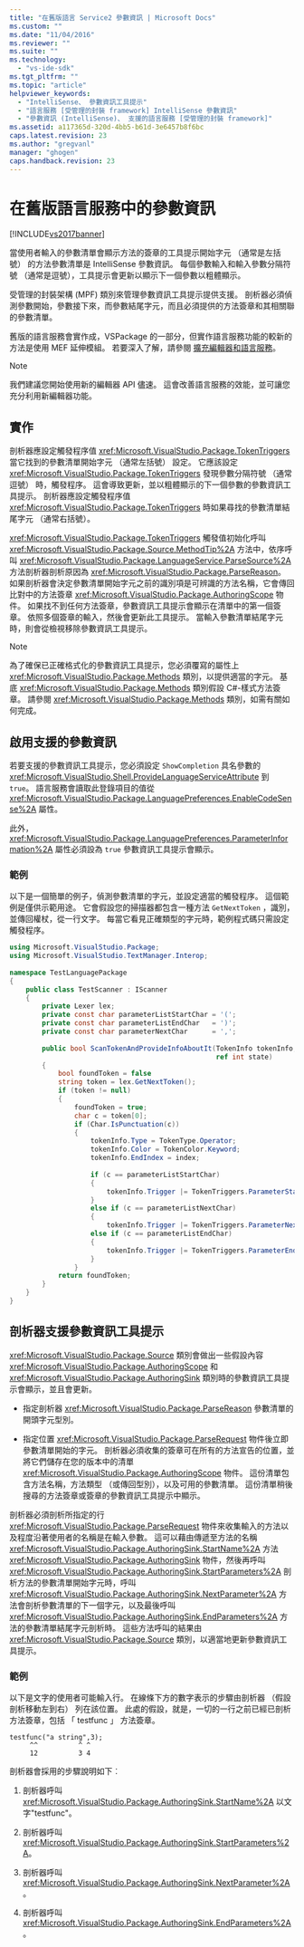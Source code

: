 ```yaml
---
title: "在舊版語言 Service2 參數資訊 | Microsoft Docs"
ms.custom: ""
ms.date: "11/04/2016"
ms.reviewer: ""
ms.suite: ""
ms.technology: 
  - "vs-ide-sdk"
ms.tgt_pltfrm: ""
ms.topic: "article"
helpviewer_keywords: 
  - "IntelliSense、 參數資訊工具提示"
  - "語言服務 [受管理的封裝 framework] IntelliSense 參數資訊"
  - "參數資訊 (IntelliSense)、 支援的語言服務 [受管理的封裝 framework]"
ms.assetid: a117365d-320d-4bb5-b61d-3e6457b8f6bc
caps.latest.revision: 23
ms.author: "gregvanl"
manager: "ghogen"
caps.handback.revision: 23
---
```

# 在舊版語言服務中的參數資訊
[!INCLUDE[vs2017banner](../../code-quality/includes/vs2017banner.md)]

當使用者輸入的參數清單會顯示方法的簽章的工具提示開始字元 （通常是左括號） 的方法參數清單是 IntelliSense 參數資訊。 每個參數輸入和輸入參數分隔符號 （通常是逗號），工具提示會更新以顯示下一個參數以粗體顯示。  
  
 受管理的封裝架構 \(MPF\) 類別來管理參數資訊工具提示提供支援。 剖析器必須偵測參數開始，參數接下來，而參數結尾字元，而且必須提供的方法簽章和其相關聯的參數清單。  
  
 舊版的語言服務會實作成，VSPackage 的一部分，但實作語言服務功能的較新的方法是使用 MEF 延伸模組。 若要深入了解，請參閱 [擴充編輯器和語言服務](../../extensibility/extending-the-editor-and-language-services.md)。  
  
> [!NOTE]
>  我們建議您開始使用新的編輯器 API 儘速。 這會改善語言服務的效能，並可讓您充分利用新編輯器功能。  
  
## 實作  
 剖析器應設定觸發程序值 <xref:Microsoft.VisualStudio.Package.TokenTriggers> 當它找到的參數清單開始字元 （通常左括號） 設定。 它應該設定 <xref:Microsoft.VisualStudio.Package.TokenTriggers> 發現參數分隔符號 （通常逗號） 時，觸發程序。 這會導致更新，並以粗體顯示的下一個參數的參數資訊工具提示。 剖析器應設定觸發程序值 <xref:Microsoft.VisualStudio.Package.TokenTriggers> 時如果尋找的參數清單結尾字元 （通常右括號）。  
  
 <xref:Microsoft.VisualStudio.Package.TokenTriggers> 觸發值初始化呼叫 <xref:Microsoft.VisualStudio.Package.Source.MethodTip%2A> 方法中，依序呼叫 <xref:Microsoft.VisualStudio.Package.LanguageService.ParseSource%2A> 方法剖析器剖析原因為 <xref:Microsoft.VisualStudio.Package.ParseReason>。 如果剖析器會決定參數清單開始字元之前的識別項是可辨識的方法名稱，它會傳回比對中的方法簽章 <xref:Microsoft.VisualStudio.Package.AuthoringScope> 物件。 如果找不到任何方法簽章，參數資訊工具提示會顯示在清單中的第一個簽章。 依照多個簽章的輸入，然後會更新此工具提示。 當輸入參數清單結尾字元時，則會從檢視移除參數資訊工具提示。  
  
> [!NOTE]
>  為了確保已正確格式化的參數資訊工具提示，您必須覆寫的屬性上 <xref:Microsoft.VisualStudio.Package.Methods> 類別，以提供適當的字元。 基底 <xref:Microsoft.VisualStudio.Package.Methods> 類別假設 C\#\-樣式方法簽章。 請參閱 <xref:Microsoft.VisualStudio.Package.Methods> 類別，如需有關如何完成。  
  
## 啟用支援的參數資訊  
 若要支援的參數資訊工具提示，您必須設定 `ShowCompletion` 具名參數的 <xref:Microsoft.VisualStudio.Shell.ProvideLanguageServiceAttribute> 到 `true`。 語言服務會讀取此登錄項目的值從 <xref:Microsoft.VisualStudio.Package.LanguagePreferences.EnableCodeSense%2A> 屬性。  
  
 此外， <xref:Microsoft.VisualStudio.Package.LanguagePreferences.ParameterInformation%2A> 屬性必須設為 `true` 參數資訊工具提示會顯示。  
  
### 範例  
 以下是一個簡單的例子，偵測參數清單的字元，並設定適當的觸發程序。 這個範例是僅供示範用途。 它會假設您的掃描器都包含一種方法 `GetNextToken` ，識別，並傳回權杖，從一行文字。 每當它看見正確類型的字元時，範例程式碼只需設定觸發程序。  
  
```c#  
using Microsoft.VisualStudio.Package;  
using Microsoft.VisualStudio.TextManager.Interop;  
  
namespace TestLanguagePackage  
{  
    public class TestScanner : IScanner  
    {  
        private Lexer lex;  
        private const char parameterListStartChar = '(';  
        private const char parameterListEndChar   = ')';  
        private const char parameterNextChar      = ',';  
  
        public bool ScanTokenAndProvideInfoAboutIt(TokenInfo tokenInfo,  
                                                   ref int state)  
        {  
            bool foundToken = false  
            string token = lex.GetNextToken();  
            if (token != null)  
            {  
                foundToken = true;  
                char c = token[0];  
                if (Char.IsPunctuation(c))  
                {  
                    tokenInfo.Type = TokenType.Operator;  
                    tokenInfo.Color = TokenColor.Keyword;  
                    tokenInfo.EndIndex = index;  
  
                    if (c == parameterListStartChar)  
                    {  
                        tokenInfo.Trigger |= TokenTriggers.ParameterStart;  
                    }  
                    else if (c == parameterListNextChar)  
                    {  
                        tokenInfo.Trigger |= TokenTriggers.ParameterNext;  
                    else if (c == parameterListEndChar)  
                    {  
                        tokenInfo.Trigger |= TokenTriggers.ParameterEnd;  
                    }  
                }  
            return foundToken;  
        }  
    }  
}  
```  
  
## 剖析器支援參數資訊工具提示  
 <xref:Microsoft.VisualStudio.Package.Source> 類別會做出一些假設內容 <xref:Microsoft.VisualStudio.Package.AuthoringScope> 和 <xref:Microsoft.VisualStudio.Package.AuthoringSink> 類別時的參數資訊工具提示會顯示，並且會更新。  
  
-   指定剖析器 <xref:Microsoft.VisualStudio.Package.ParseReason> 參數清單的開頭字元型別。  
  
-   指定位置 <xref:Microsoft.VisualStudio.Package.ParseRequest> 物件後立即參數清單開始的字元。 剖析器必須收集的簽章可在所有的方法宣告的位置，並將它們儲存在您的版本中的清單 <xref:Microsoft.VisualStudio.Package.AuthoringScope> 物件。 這份清單包含方法名稱，方法類型 （或傳回型別），以及可用的參數清單。 這份清單稍後搜尋的方法簽章或簽章的參數資訊工具提示中顯示。  
  
 剖析器必須剖析所指定的行 <xref:Microsoft.VisualStudio.Package.ParseRequest> 物件來收集輸入的方法以及程度沿著使用者的名稱是在輸入參數。 這可以藉由傳遞至方法的名稱 <xref:Microsoft.VisualStudio.Package.AuthoringSink.StartName%2A> 方法 <xref:Microsoft.VisualStudio.Package.AuthoringSink> 物件，然後再呼叫 <xref:Microsoft.VisualStudio.Package.AuthoringSink.StartParameters%2A> 剖析方法的參數清單開始字元時，呼叫 <xref:Microsoft.VisualStudio.Package.AuthoringSink.NextParameter%2A> 方法會剖析參數清單的下一個字元，以及最後呼叫 <xref:Microsoft.VisualStudio.Package.AuthoringSink.EndParameters%2A> 方法的參數清單結尾字元剖析時。 這些方法呼叫的結果由 <xref:Microsoft.VisualStudio.Package.Source> 類別，以適當地更新參數資訊工具提示。  
  
### 範例  
 以下是文字的使用者可能輸入行。 在線條下方的數字表示的步驟由剖析器 （假設剖析移動左到右） 列在該位置。 此處的假設，就是，一切的一行之前已經已剖析方法簽章，包括 「 testfunc 」 方法簽章。  
  
```  
testfunc("a string",3);  
     ^^          ^ ^  
     12          3 4  
```  
  
 剖析器會採用的步驟說明如下︰  
  
1.  剖析器呼叫 <xref:Microsoft.VisualStudio.Package.AuthoringSink.StartName%2A> 以文字"testfunc"。  
  
2.  剖析器呼叫 <xref:Microsoft.VisualStudio.Package.AuthoringSink.StartParameters%2A>。  
  
3.  剖析器呼叫 <xref:Microsoft.VisualStudio.Package.AuthoringSink.NextParameter%2A>。  
  
4.  剖析器呼叫 <xref:Microsoft.VisualStudio.Package.AuthoringSink.EndParameters%2A>。